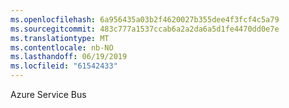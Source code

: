 ```yaml
---
ms.openlocfilehash: 6a956435a03b2f4620027b355dee4f3fcf4c5a79
ms.sourcegitcommit: 483c777a1537ccab6a2a2da6a5d1fe4470dd0e7e
ms.translationtype: MT
ms.contentlocale: nb-NO
ms.lasthandoff: 06/19/2019
ms.locfileid: "61542433"
---
```

Azure Service Bus